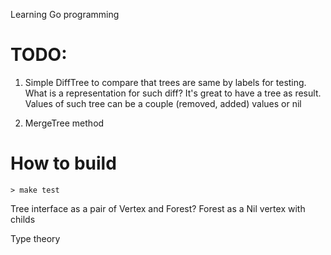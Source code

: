 Learning Go programming

# TODO:

1. Simple DiffTree to compare that trees are same by labels for testing. What is a representation for such diff?
It's great to have a tree as result. Values of such tree can be a couple (removed, added) values or nil

2. MergeTree method

# How to build

    > make test



 Tree interface as a pair of Vertex and Forest? Forest as a Nil vertex with childs

 Type theory 
